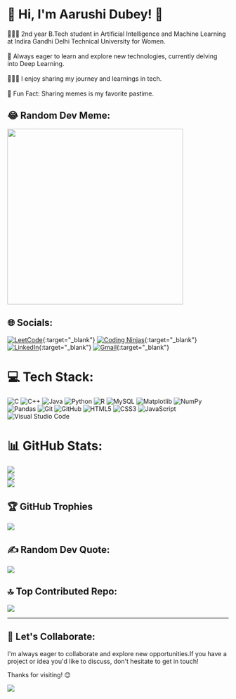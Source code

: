 # 👋 Hi, I'm Aarushi Dubey! 💫 
👩🏻‍🎓 2nd year B.Tech student in Artificial Intelligence and Machine Learning at Indira Gandhi Delhi Technical University for Women.<br><br>🌱 Always eager to learn and explore new technologies, currently delving into Deep Learning.<br><br>👩🏻‍💻 I enjoy sharing my journey and learnings in tech.<br><br>
👻 Fun Fact: Sharing memes is my favorite pastime.

## 😂 Random Dev Meme:

<img src='https://memer-new.vercel.app/' style="height: 400px;"/>

## 🌐 Socials:

[![LeetCode](https://img.shields.io/badge/LeetCode-%23FFA116.svg?logo=leetcode&logoColor=white)](https://leetcode.com/u/aarushidubey1856/){:target="_blank"}
[![Coding Ninjas](https://img.shields.io/badge/Coding%20Ninjas-%23EF494D.svg?logo=codingninjas&logoColor=white)](https://www.naukri.com/code360/profile/aarusheeeh){:target="_blank"}
[![LinkedIn](https://img.shields.io/badge/LinkedIn-%230077B5.svg?logo=linkedin&logoColor=white)](https://www.linkedin.com/in/aarushi-dubey-529438201/){:target="_blank"}
[![Gmail](https://img.shields.io/badge/Gmail-%23E60023.svg?logo=Gmail&logoColor=white)](mailto:aarushidubey1856@gmail.com){:target="_blank"}


# 💻 Tech Stack:
![C](https://img.shields.io/badge/c-%2300599C.svg?style=for-the-badge&logo=c&logoColor=white) ![C++](https://img.shields.io/badge/c++-%2300599C.svg?style=for-the-badge&logo=c%2B%2B&logoColor=white) ![Java](https://img.shields.io/badge/java-%23ED8B00.svg?style=for-the-badge&logo=openjdk&logoColor=white) ![Python](https://img.shields.io/badge/python-3670A0?style=for-the-badge&logo=python&logoColor=ffdd54) ![R](https://img.shields.io/badge/r-%23276DC3.svg?style=for-the-badge&logo=r&logoColor=white)  ![MySQL](https://img.shields.io/badge/mysql-4479A1.svg?style=for-the-badge&logo=mysql&logoColor=white) ![Matplotlib](https://img.shields.io/badge/Matplotlib-%23ffffff.svg?style=for-the-badge&logo=Matplotlib&logoColor=black) ![NumPy](https://img.shields.io/badge/numpy-%23013243.svg?style=for-the-badge&logo=numpy&logoColor=white) ![Pandas](https://img.shields.io/badge/pandas-%23150458.svg?style=for-the-badge&logo=pandas&logoColor=white) ![Git](https://img.shields.io/badge/git-%23F05033.svg?style=for-the-badge&logo=git&logoColor=white) ![GitHub](https://img.shields.io/badge/github-%23121011.svg?style=for-the-badge&logo=github&logoColor=white) ![HTML5](https://img.shields.io/badge/html5-%23E34F26.svg?style=for-the-badge&logo=html5&logoColor=white) ![CSS3](https://img.shields.io/badge/css3-%231572B6.svg?style=for-the-badge&logo=css3&logoColor=white) ![JavaScript](https://img.shields.io/badge/javascript-%23323330.svg?style=for-the-badge&logo=javascript&logoColor=%23F7DF1E) ![Visual Studio Code](https://img.shields.io/badge/VS%20Code-007ACC.svg?style=for-the-badge&logo=visual-studio-code&logoColor=white)

# 📊 GitHub Stats:
![](https://github-readme-stats.vercel.app/api?username=aarusheeeh&theme=radical&hide_border=false&include_all_commits=false&count_private=false)<br/>
![](https://github-readme-streak-stats.herokuapp.com/?user=aarusheeeh&theme=radical&hide_border=false)<br/>
![](https://github-readme-stats.vercel.app/api/top-langs/?username=aarusheeeh&theme=radical&hide_border=false&include_all_commits=false&count_private=false&layout=compact)

## 🏆 GitHub Trophies
![](https://github-profile-trophy.vercel.app/?username=aarusheeeh&theme=radical&no-frame=false&no-bg=true&margin-w=4)

## ✍️ Random Dev Quote:

![](https://quotes-github-readme.vercel.app/api?type=vetical&theme=radical)

## 🔝 Top Contributed Repo:

![](https://github-contributor-stats.vercel.app/api?username=aarusheeeh&limit=5&theme=radical&combine_all_yearly_contributions=true)

---
## 🤝 Let's Collaborate:
I'm always eager to collaborate and explore new opportunities.If you have a project or idea you'd like to discuss, don't hesitate to get in touch!

Thanks for visiting! 😊

[![](https://visitcount.itsvg.in/api?id=aarusheeeh&label=Profile%20Views&color=6&icon=5&pretty=true)](https://visitcount.itsvg.in)

<!-- Proudly created with GPRM ( https://gprm.itsvg.in ) -->
